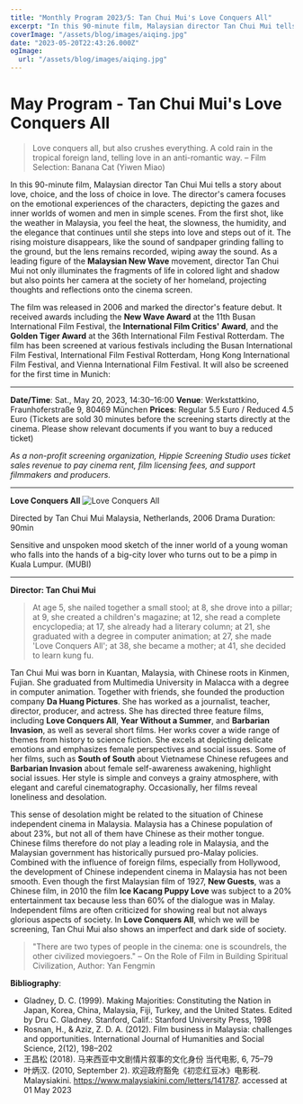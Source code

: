 ```yaml
---
title: "Monthly Program 2023/5: Tan Chui Mui's Love Conquers All"
excerpt: "In this 90-minute film, Malaysian director Tan Chui Mui tells a story about love, choice, and the loss of choice in love."
coverImage: "/assets/blog/images/aiqing.jpg"
date: "2023-05-20T22:43:26.000Z"
ogImage:
  url: "/assets/blog/images/aiqing.jpg"
---
```


# May Program - Tan Chui Mui's Love Conquers All

> Love conquers all, but also crushes everything. A cold rain in the tropical foreign land, telling love in an anti-romantic way.
> – Film Selection: Banana Cat (Yiwen Miao)

In this 90-minute film, Malaysian director Tan Chui Mui tells a story about love, choice, and the loss of choice in love. The director's camera focuses on the emotional experiences of the characters, depicting the gazes and inner worlds of women and men in simple scenes. From the first shot, like the weather in Malaysia, you feel the heat, the slowness, the humidity, and the elegance that continues until she steps into love and steps out of it. The rising moisture disappears, like the sound of sandpaper grinding falling to the ground, but the lens remains recorded, wiping away the sound. As a leading figure of the **Malaysian New Wave** movement, director Tan Chui Mui not only illuminates the fragments of life in colored light and shadow but also points her camera at the society of her homeland, projecting thoughts and reflections onto the cinema screen.

The film was released in 2006 and marked the director's feature debut. It received awards including the **New Wave Award** at the 11th Busan International Film Festival, the **International Film Critics' Award**, and the **Golden Tiger Award** at the 36th International Film Festival Rotterdam. The film has been screened at various festivals including the Busan International Film Festival, International Film Festival Rotterdam, Hong Kong International Film Festival, and Vienna International Film Festival. It will also be screened for the first time in Munich:

---

**Date/Time**: Sat., May 20, 2023, 14:30–16:00
**Venue**: Werkstattkino, Fraunhoferstraße 9, 80469 München
**Prices**: Regular 5.5 Euro / Reduced 4.5 Euro
(Tickets are sold 30 minutes before the screening starts directly at the cinema. Please show relevant documents if you want to buy a reduced ticket)

*As a non-profit screening organization, Hippie Screening Studio uses ticket sales revenue to pay cinema rent, film licensing fees, and support filmmakers and producers.*

---

**Love Conquers All**
![Love Conquers All](/assets/blog/images/aiqing.jpg)

Directed by Tan Chui Mui
Malaysia, Netherlands, 2006
Drama
Duration: 90min

Sensitive and unspoken mood sketch of the inner world of a young woman who falls into the hands of a big-city lover who turns out to be a pimp in Kuala Lumpur. (MUBI)

---

**Director: Tan Chui Mui**

> At age 5, she nailed together a small stool; at 8, she drove into a pillar; at 9, she created a children's magazine; at 12, she read a complete encyclopedia; at 17, she already had a literary column; at 21, she graduated with a degree in computer animation; at 27, she made 'Love Conquers All'; at 38, she became a mother; at 41, she decided to learn kung fu.

Tan Chui Mui was born in Kuantan, Malaysia, with Chinese roots in Kinmen, Fujian. She graduated from Multimedia University in Malacca with a degree in computer animation. Together with friends, she founded the production company **Da Huang Pictures**. She has worked as a journalist, teacher, director, producer, and actress. She has directed three feature films, including **Love Conquers All**, **Year Without a Summer**, and **Barbarian Invasion**, as well as several short films. Her works cover a wide range of themes from history to science fiction. She excels at depicting delicate emotions and emphasizes female perspectives and social issues. Some of her films, such as **South of South** about Vietnamese Chinese refugees and **Barbarian Invasion** about female self-awareness awakening, highlight social issues. Her style is simple and conveys a grainy atmosphere, with elegant and careful cinematography. Occasionally, her films reveal loneliness and desolation.

This sense of desolation might be related to the situation of Chinese independent cinema in Malaysia. Malaysia has a Chinese population of about 23%, but not all of them have Chinese as their mother tongue. Chinese films therefore do not play a leading role in Malaysia, and the Malaysian government has historically pursued pro-Malay policies. Combined with the influence of foreign films, especially from Hollywood, the development of Chinese independent cinema in Malaysia has not been smooth. Even though the first Malaysian film of 1927, **New Guests**, was a Chinese film, in 2010 the film **Ice Kacang Puppy Love** was subject to a 20% entertainment tax because less than 60% of the dialogue was in Malay. Independent films are often criticized for showing real but not always glorious aspects of society. In **Love Conquers All**, which we will be screening, Tan Chui Mui also shows an imperfect and dark side of society.

> "There are two types of people in the cinema: one is scoundrels, the other civilized moviegoers."
> – On the Role of Film in Building Spiritual Civilization, Author: Yan Fengmin

**Bibliography**:

* Gladney, D. C. (1999). Making Majorities: Constituting the Nation in Japan, Korea, China, Malaysia, Fiji, Turkey, and the United States. Edited by Dru C. Gladney. Stanford, Calif.: Stanford University Press, 1998
* Rosnan, H., & Aziz, Z. D. A. (2012). Film business in Malaysia: challenges and opportunities. International Journal of Humanities and Social Science, 2(12), 198–202
* 王昌松 (2018). 马来西亚中文剧情片叙事的文化身份 当代电影, 6, 75–79
* 叶炳汉. (2010, September 2). 欢迎政府豁免《初恋红豆冰》电影税. Malaysiakini. https://www.malaysiakini.com/letters/141787. accessed at 01 May 2023 